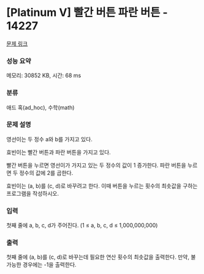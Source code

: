 # [Platinum V] 빨간 버튼 파란 버튼 - 14227 

[문제 링크](https://www.acmicpc.net/problem/14227) 

### 성능 요약

메모리: 30852 KB, 시간: 68 ms

### 분류

애드 혹(ad_hoc), 수학(math)

### 문제 설명

<p>영선이는 두 정수 a와 b를 가지고 있다.</p>

<p>효빈이는 빨간 버튼과 파란 버튼을 가지고 있다.</p>

<p>빨간 버튼을 누르면 영선이가 가지고 있는 두 정수의 값이 1 증가한다. 파란 버튼을 누르면 두 정수의 값에 2를 곱한다.</p>

<p>효빈이는 (a, b)를 (c, d)로 바꾸려고 한다. 이때 버튼을 누르는 횟수의 최솟값을 구하는 프로그램을 작성하시오. </p>

### 입력 

 <p>첫째 줄에 a, b, c, d가 주어진다. (1 ≤ a, b, c, d ≤ 1,000,000,000)</p>

### 출력 

 <p>첫째 줄에 (a, b)를 (c, d)로 바꾸는데 필요한 연산 횟수의 최솟값을 출력한다. 만약, 불가능한 경우에는 -1을 출력한다.</p>

